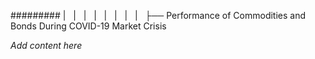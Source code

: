######### |   |   |   |   |   |   |   |   ├── Performance of Commodities and Bonds During COVID-19 Market Crisis

*Add content here*
